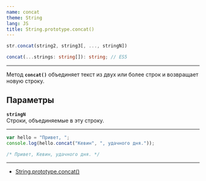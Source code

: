 ```yaml
---
name: concat
theme: String
lang: JS
title: String.prototype.concat()
---
```


```js
str.concat(string2, string3[, ..., stringN])
```

```ts
concat(...strings: string[]): string; // ES5
```

---

Метод **`concat()`** объединяет текст из двух или более строк и возвращает новую строку.

## Параметры

**`stringN`**<br />
Строки, объединяемые в эту строку.

---

```js
var hello = "Привет, ";
console.log(hello.concat("Кевин", ", удачного дня."));

/* Привет, Кевин, удачного дня. */
```

---

- [String.prototype.concat()](https://developer.mozilla.org/ru/docs/Web/JavaScript/Reference/Global_Objects/String/concat)
